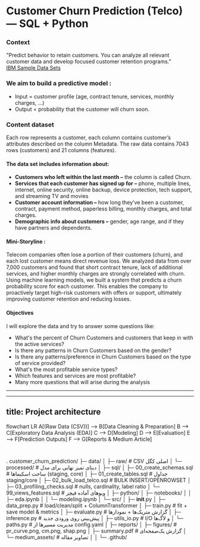 # Customer Churn Prediction (Telco) — SQL + Python

### Context

"Predict behavior to retain customers. You can analyze all relevant customer data and develop focused customer retention programs."  
[IBM Sample Data Sets](https://www.kaggle.com/datasets/blastchar/telco-customer-churn)
### We aim to build a predictive model :
* Input = customer profile (age, contract tenure, services, monthly charges, …)
* Output = probability that the customer will churn soon.

### Content dataset

Each row represents a customer, each column contains customer’s attributes described on the column Metadata.
The raw data contains 7043 rows (customers) and 21 columns (features).

#### The data set includes information about:

* **Customers who left within the last month –** the column is called Churn.
* **Services that each customer has signed up for –** phone, multiple lines, internet, online security, online backup, device protection, tech support, and streaming TV and movies
* **Customer account information –** how long they’ve been a customer, contract, payment method, paperless billing, monthly charges, and total charges.
* **Demographic info about customers –** gender, age range, and if they have partners and dependents.

#### Mini-Storyline :
Telecom companies often lose a portion of their customers (churn), and each lost customer means direct revenue loss. 
We analyzed data from over 7,000 customers and found that short contract tenure, lack of additional services, and higher monthly charges are strongly correlated with churn. 
Using machine learning models, we built a system that predicts a churn probability score for each customer. 
This enables the company to proactively target high-risk customers with offers or support, ultimately improving customer retention and reducing losses.


#### <b> Objectives</b>
I will explore the data and try to answer some questions like:
* What's the percent of Churn Customers and customers that keep in with the active services?
* Is there any patterns in Churn Customers based on the gender?
* Is there any patterns/preference in Churn Customers based on the type of service provided?
* What's the most profitable service types?
* Which features and services are most profitable?
* Many more questions that will arise during the analysis


---


---
title: Project architecture
---
flowchart LR
    A[(Raw Data (CSV))] --> B[Data Cleaning & Preparation]
    B --> C[Exploratory Data Analysis (EDA)]
    C --> D[Modeling]
    D --> E[Evaluation]
    E --> F[Prediction Outputs]
    F --> G[Reports & Medium Article]

```


```
.
customer_churn_prediction/
├─ data/
│  ├─ raw/                       # CSV اصلی کگل 
│  └─ processed/                 # دیتای تمیز نهایی برای مدل
│
├─ sql/
│  ├─ 00_create_schemas.sql      # ساخت اسکیماها (staging, core)
│  ├─ 01_create_tables.sql       # جداول staging/core
│  ├─ 02_bulk_load_telco.sql     # BULK INSERT/OPENROWSET
│  ├─ 03_profiling_checks.sql    # nulls, cardinality, label ratio
│  └─ 99_views_features.sql      # ویوهای آماده فیچر
│
├─ python/
│  ├─ notebooks/
│  │  ├─ eda.ipynb
│  │  └─ modeling.ipynb
│  └─ src/
│     ├─ __init__.py
│     ├─ data_prep.py            # load/clean/split + ColumnTransformer
│     ├─ train.py                # fit + save model & metrics
│     ├─ evaluate.py             # گزارش متریک‌ها + نمودارها
│     ├─ inference.py            # پیش‌بینی روی ورودی جدید
│     ├─ utils_io.py             # I/O و لاگ‌ها
│     └─ paths.py                # مدیریت مسیرها از config.yaml
│
├─ reports/
│  ├─ figures/                   # pr_curve.png, cm.png, shap.png
│  ├─ summary.pdf                # گزارش یک‌صفحه‌ای
│  └─ medium_assets/             # تصاویر مقاله
│
│
└─ .github/
 
```

